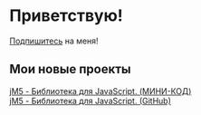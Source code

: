 # Приветствую!
[Подпишитесь](https://github.com/VBPROGER?tab=repositories) на меня!
## Мои новые проекты
[jM5 - Библиотека для JavaScript. (МИНИ-КОД)](https://github.com/VBPROGER/jm5/blob/main/1.0.0/CODE-MINIFIED.js)
<br>
[jM5 - Библиотека для JavaScript. (GitHub)](https://github.com/VBPROGER/jm5)
